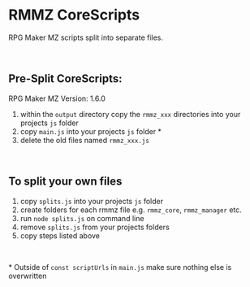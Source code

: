 # RMMZ CoreScripts
RPG Maker MZ scripts split into separate files.

<br>

## Pre-Split CoreScripts:
RPG Maker MZ Version: 1.6.0
1. within the `output` directory copy the `rmmz_xxx` directories into your projects `js` folder
2. copy `main.js` into your projects `js` folder *
3. delete the old files named `rmmz_xxx.js`

<br>

## To split your own files
1. copy `splits.js` into your projects `js` folder
2. create folders for each rmmz file e.g. `rmmz_core`, `rmmz_manager` etc.
3. run `node splits.js` on command line
4. remove `splits.js` from your projects folders
5. copy steps listed above

<br>

\* Outside of `const scriptUrls` in `main.js` make sure nothing else is overwritten
